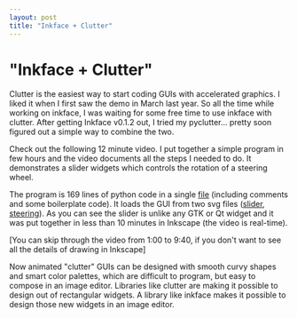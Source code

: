 ```yaml
---
layout: post
title: "Inkface + Clutter"
---
```

"Inkface + Clutter"
===
Clutter is the easiest way to start coding GUIs with accelerated graphics. I liked it when I first saw the demo in March last year. So all the time while working on inkface, I was waiting for some free time to use inkface with clutter. After getting Inkface v0.1.2 out, I tried my pyclutter... pretty soon figured out a simple way to combine the two.  
  
Check out the following 12 minute video. I put together a simple program in few hours and the video documents all the steps I needed to do. It demonstrates a slider widgets which controls the rotation of a steering wheel.  
  
  
  
The program is 169 lines of python code in a single [file][0] (including comments and some boilerplate code). It loads the GUI from two svg files ([slider][1], [steering][2]). As you can see the slider is unlike any GTK or Qt widget and it was put together in less than 10 minutes in Inkscape (the video is real-time).  
  
\[You can skip through the video from 1:00 to 9:40, if you don't want to see all the details of drawing in Inkscape\]  
  
Now animated "clutter" GUIs can be designed with smooth curvy shapes and smart color palettes, which are difficult to program, but easy to compose in an image editor. Libraries like clutter are making it possible to design out of rectangular widgets. A library like inkface makes it possible to design those new widgets in an image editor.

[0]: http://code.google.com/p/altcanvas/source/browse/trunk/inkface/apps/clutterdemo/clutterdemo.py?spec=svn839&r=839
[1]: http://code.google.com/p/altcanvas/source/browse/trunk/inkface/apps/clutterdemo/slider.svg?r=839
[2]: http://code.google.com/p/altcanvas/source/browse/trunk/inkface/apps/clutterdemo/steering.svg?r=839

